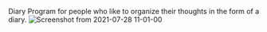 Diary 
Program for people who like to organize their thoughts in the form of a diary.
![Screenshot from 2021-07-28 11-01-00](https://user-images.githubusercontent.com/48081693/127286480-1cab704c-2205-409d-88df-1532f246066b.png)
